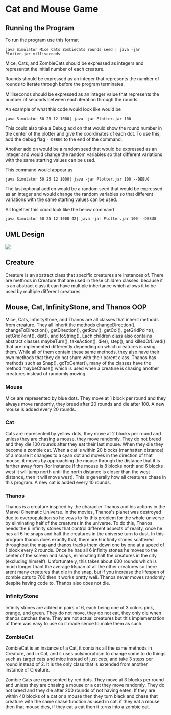 # Cat and Mouse Game


## Running the Program

To run the program use this format

```java Simulator Mice Cats ZombieCats rounds seed | java -jar Plotter.jar milliseconds```

Mice, Cats, and ZombieCats should be expressed as integers and representst the initial number of each creature.  

Rounds should be expressed as an integer that represents the number of rounds to iterate through before the program terminates.  

Milliseconds should be expressed as an integer value that represents the number of seconds between each iteration through the rounds.  

An example of what this code would look like would be

```java Simulator 50 25 12 1000| java -jar Plotter.jar 100```

This could also take a Debug add on that would show the round number in the center of the plotter and give the coordinates of each dot.  To use this, add the debug flag ```--DEBUG``` to the end of the command.  

Another add on would be a random seed that would be expressed as an integer and would change the random variables so that different variations with the same starting values can be used. 

This command would appear as

```java Simulator 50 25 12 1000| java -jar Plotter.jar 100 --DEBUG```

The last optional add on would be a random seed that would be expressed as an integer and would change the random variables so that different variations with the same starting values can be used. 

All together this could look like the below command

```java Simulator 50 25 12 1000 42| java -jar Plotter.jar 100 --DEBUG```




## UML Design

![](UML.png)

## Creature

Creature is an abstract class that specific creatures are instances of.  There are methods in Creature that are used in these children classes.  because it is an abstract class it can have multiple inhertance which allows it to be used by multiple different creatures.  

## Mouse, Cat, InfinityStone, and Thanos OOP  

Mice, Cats, InfinityStone, and Thanos are all classes that inherit methods from creature.  They all inherit the methods changeDirection(), changeToDirection(), getDirection(), getRow(), getCol(), getGridPoint(), setGridPoint(), dist(), and toString().  Each children class also contains abstract classes maybeTurn(), takeAction(), die(), step(), and killedOrLived() that are implemented differently depending on which creatures is using them.  While all of them contain these same methods, they also have their own methods that they do not share with their parent class.  Thanos has methods such as Snap(), goToCenter(), many of the classes have the method maybeChase() which is used when a creature is chasing another creatures instead of randomly moving.  

### Mouse

Mice are represented by blue dots.  They move at 1 block per round and they always move randomly, they breed after 20 rounds and die after 100.  A new mouse is added every 20 rounds.  

### Cat

Cats are represented by yellow dots, they move at 2 blocks per round and unless they are chasing a mouse, they move randomly.  They do not breed and they die 100 rounds after they eat their last mouse.  When they die they become a zombie cat.  When a cat is within 20 blocks (manhatten distance) of a mouse it changes to a cyan dot and moves in the direction of that mouse, it moves by approaching the mouse through the distance that it is farther away from (for instance if the mouse is 8 blocks north and 6 blocks west it will jump north until the north distance is closer than the west distance, then it will move west).  This is generally how all creatures chase in this program.  A new cat is added every 10 rounds.  

### Thanos

Thanos is a creature inspired by the character Thanos and his actions in the Marvel Cinematic Universe.  In the movies, Thanos's planet was destroyed due to overpopulation so he vows to fix this problem for the whole universe by eliminating half of the creatures in the universe.  To do this, Thanos needs the 6 infinity stones that control different aspects of reality, once he has all 6 he snaps and half the creatures in the universe turn to dust.  In this program thanos does exactly that, there are 6 infinity stones scattered throughout the map and thanos tracks them down one by one at a speed of 1 block every 2 rounds.  Once he has all 6 infinity stones he moves to the center of the screen and snaps, eliminating half the creatures in the city (excluding himself).  Unfortunately, this takes about 600 rounds which is much longer thant the average lifspan of all the other creatures so there arent many creatures that die in the snap, but if you increase the lifespan of zombie cats to 700 then it works pretty well.  Thanos never moves randomly despite having code to.  Thanos also does not die.  

### InfinityStone

Infinity stones are added in pairs of 6, each being one of 3 colors pink, orange, and green.  They do not move, they do not eat, they only die when thanos catches them.  They are not actual creatures but this implementation of them was easy to use so it made sence to make them as such.  

### ZombieCat

ZombieCat is an instance of a Cat, it contains all the same methods in Creature, and in Cat, and it uses polymorphism to change some to do things such as target cats and mice instead of just cats, and take 3 steps per round instead of 2.  It is the only class that is extended from another instance of Creature.  

Zombie Cats are represented by red dots.  They move at 3 blocks per round and unless they are chasing a mouse or a cat they move randomly. They do not breed and they die after 200 rounds of not having eaten.  If they are within 40 blocks of a cat or a mouse then they turn black and chase that creature with the same chase function as used in cat.  if they eat a mouse then that mouse dies, if they eat a cat then it turns into a zombie cat.  
